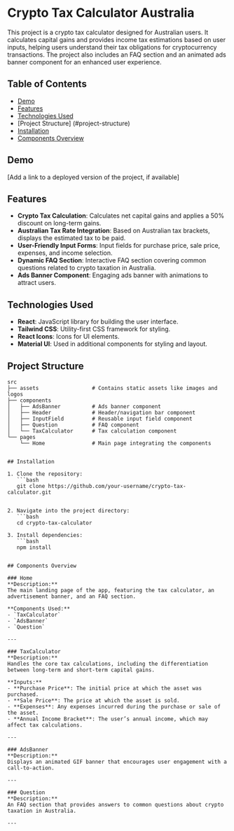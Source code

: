 # Crypto Tax Calculator Australia

This project is a crypto tax calculator designed for Australian users. It calculates capital gains and provides income tax estimations based on user inputs, helping users understand their tax obligations for cryptocurrency transactions. The project also includes an FAQ section and an animated ads banner component for an enhanced user experience.

## Table of Contents
- [Demo](#demo)
- [Features](#features)
- [Technologies Used](#technologies-used)
- [Project Structure] (#project-structure)
- [Installation](#installation)
- [Components Overview](#components-overview)


## Demo
[Add a link to a deployed version of the project, if available]

## Features
- **Crypto Tax Calculation**: Calculates net capital gains and applies a 50% discount on long-term gains.
- **Australian Tax Rate Integration**: Based on Australian tax brackets, displays the estimated tax to be paid.
- **User-Friendly Input Forms**: Input fields for purchase price, sale price, expenses, and income selection.
- **Dynamic FAQ Section**: Interactive FAQ section covering common questions related to crypto taxation in Australia.
- **Ads Banner Component**: Engaging ads banner with animations to attract users.

## Technologies Used
- **React**: JavaScript library for building the user interface.
- **Tailwind CSS**: Utility-first CSS framework for styling.
- **React Icons**: Icons for UI elements.
- **Material UI**: Used in additional components for styling and layout.

## Project Structure

```plaintext
src
├── assets                 # Contains static assets like images and logos
├── components
│   ├── AdsBanner          # Ads banner component
│   ├── Header             # Header/navigation bar component
│   ├── InputField         # Reusable input field component
│   ├── Question           # FAQ component
│   └── TaxCalculator      # Tax calculation component
└── pages
    └── Home               # Main page integrating the components


## Installation

1. Clone the repository:
   ```bash
   git clone https://github.com/your-username/crypto-tax-calculator.git


2. Navigate into the project directory:
   ```bash
   cd crypto-tax-calculator

3. Install dependencies:
   ```bash
   npm install


## Components Overview

### Home
**Description:**  
The main landing page of the app, featuring the tax calculator, an advertisement banner, and an FAQ section.

**Components Used:**
- `TaxCalculator`
- `AdsBanner`
- `Question`

---

### TaxCalculator
**Description:**  
Handles the core tax calculations, including the differentiation between long-term and short-term capital gains.

**Inputs:**
- **Purchase Price**: The initial price at which the asset was purchased.
- **Sale Price**: The price at which the asset is sold.
- **Expenses**: Any expenses incurred during the purchase or sale of the asset.
- **Annual Income Bracket**: The user’s annual income, which may affect tax calculations.

---

### AdsBanner
**Description:**  
Displays an animated GIF banner that encourages user engagement with a call-to-action.

---

### Question
**Description:**  
An FAQ section that provides answers to common questions about crypto taxation in Australia.

---